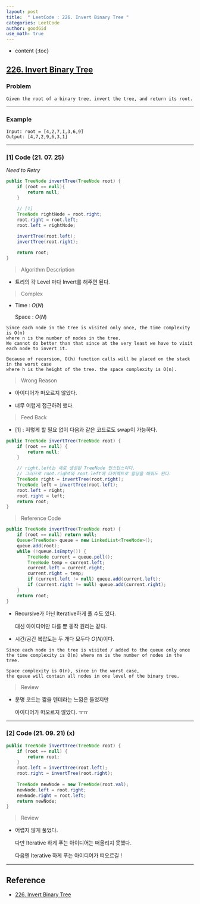 ```yaml
---
layout: post
title:  " LeetCode : 226. Invert Binary Tree "
categories: LeetCode
author: goodGid
use_math: true
---
```

* content
{:toc}

## [226. Invert Binary Tree](https://leetcode.com/problems/invert-binary-tree/)

### Problem

```
Given the root of a binary tree, invert the tree, and return its root.
```


---

### Example

```
Input: root = [4,2,7,1,3,6,9]
Output: [4,7,2,9,6,3,1]
```

---

### [1] Code (21. 07. 25)

*Need to Retry*

``` java
public TreeNode invertTree(TreeNode root) {
    if (root == null){
        return null;
    }

    // [1]       
    TreeNode rightNode = root.right;        
    root.right = root.left;
    root.left = rightNode;
    
    invertTree(root.left);
    invertTree(root.right);

    return root;
}
```

> Algorithm Description

* 트리의 각 Level 마다 Invert를 해주면 된다.

> Complex

* Time : $O(N)$

  Space : $O(N)$

```
Since each node in the tree is visited only once, the time complexity is O(n)
where n is the number of nodes in the tree. 
We cannot do better than that since at the very least we have to visit each node to invert it.

Because of recursion, O(h) function calls will be placed on the stack in the worst case
where h is the height of the tree. the space complexity is O(n).
```

> Wrong Reason

* 아이디어가 떠오르지 않았다.

* 너무 어렵게 접근하려 했다.

> Feed Back

* [1] : 저렇게 할 필요 없이 다음과 같은 코드로도 swap이 가능하다.

``` java
public TreeNode invertTree(TreeNode root) {
    if (root == null) {
        return null;
    }

    // right,left는 새로 생성된 TreeNode 인스턴스이다.
    // 그러므로 root.right와 root.left에 다이렉트로 할당을 해줘도 된다.
    TreeNode right = invertTree(root.right);
    TreeNode left = invertTree(root.left);
    root.left = right;
    root.right = left;
    return root;
}
```

> Reference Code

``` java
public TreeNode invertTree(TreeNode root) {
    if (root == null) return null;
    Queue<TreeNode> queue = new LinkedList<TreeNode>();
    queue.add(root);
    while (!queue.isEmpty()) {
        TreeNode current = queue.poll();
        TreeNode temp = current.left;
        current.left = current.right;
        current.right = temp;
        if (current.left != null) queue.add(current.left);
        if (current.right != null) queue.add(current.right);
    }
    return root;
}
```
* Recursive가 아닌 Iterative하게 풀 수도 있다.

  대신 아이디어만 다를 뿐 동작 원리는 같다.

* 시간/공간 복잡도는 두 개다 모두다 $O(N)$이다.

```
Since each node in the tree is visited / added to the queue only once
the time complexity is O(n) where nn is the number of nodes in the tree.

Space complexity is O(n), since in the worst case, 
the queue will contain all nodes in one level of the binary tree.
```


> Review

* 분명 코드는 짧을 텐데라는 느낌은 들었지만

  아이디어가 떠오르지 않았다. ㅠㅠ

---

### [2] Code (21. 09. 21) (x)

``` java
public TreeNode invertTree(TreeNode root) {
    if (root == null) {
        return root;
    }
    root.left = invertTree(root.left);
    root.right = invertTree(root.right);
    
    TreeNode newNode = new TreeNode(root.val);
    newNode.left = root.right;
    newNode.right = root.left;
    return newNode;
}
```

> Review

* 어렵지 않게 풀었다.

  다만 Iterative 하게 푸는 아이디어는 떠올리지 못했다.

  다음엔 Iterative 하게 푸는 아이디어가 떠오르길 !


---

## Reference

* [226. Invert Binary Tree](https://leetcode.com/problems/invert-binary-tree/)